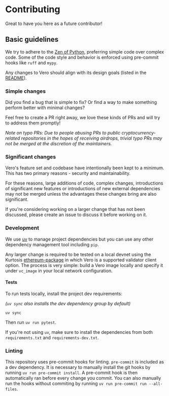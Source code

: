 # Contributing

Great to have you here as a future contributor!

## Basic guidelines

We try to adhere to the [Zen of Python](https://peps.python.org/pep-0020/),
preferring simple code over complex code.
Some of the code style and behavior is enforced using pre-commit
hooks like `ruff` and `mypy`.

Any changes to Vero should align with its design goals (listed in the [README](./README.md)).

### Simple changes

Did you find a bug that is simple to fix? Or find a way to make something
perform better with minimal changes?

Feel free to create a PR right away, we love these kinds of PRs
and will try to address them promptly!

*Note on typo PRs: Due to people abusing PRs to public
cryptocurrency-related repositories in the hopes of receiving
airdrops, trivial typo PRs may not be merged at the discretion
of the maintainers.*

### Significant changes

Vero's feature set and codebase have intentionally been kept to a minimum.
This has two primary reasons - security and maintainability.

For these reasons, large additions of code, complex changes, introductions
of significant new features or introductions of new external dependencies
may not be merged unless the advantages these changes bring are also
significant.

If you're considering working on a larger change that has not
been discussed, please create an issue to discuss it before working on it.

### Development

We use [uv](https://docs.astral.sh/uv/) to manage project dependencies but
you can use any other dependency management tool including `pip`.

Any larger change is required to be tested on a local devnet
using the Kurtosis
[ethereum-package](https://github.com/ethpandaops/ethereum-package)
in which Vero is a supported validator client option.
The process is very simple: build a Vero image locally and
specify it under `vc_image` in your local network configuration.

#### Tests

To run tests locally, install the project dev requirements:

_(`uv sync` also installs the dev dependency group by default)_
```shell
uv sync
```

Then run `uv run pytest`.

If you're not using `uv`, make sure to install the dependencies
from both `requirements.txt` and `requirements-dev.txt`.


### Linting

This repository uses pre-commit hooks for linting.
`pre-commit` is included as a dev dependency. It is
necessary to manually install the git hooks by running
`uv run pre-commit install`. A pre-commit hook is then
automatically ran before every change you commit.
You can also manually run the hooks without commiting by running
`uv run pre-commit run --all-files`.
